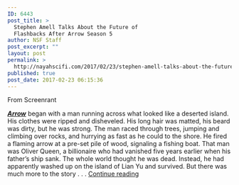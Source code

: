 ```yaml
---
ID: 6443
post_title: >
  Stephen Amell Talks About the Future of
  Flashbacks After Arrow Season 5
author: NSF Staff
post_excerpt: ""
layout: post
permalink: >
  http://nayahscifi.com/2017/02/23/stephen-amell-talks-about-the-future-of-flashbacks-after-arrow-season-5/
published: true
post_date: 2017-02-23 06:15:36
---
```

From Screenrant

<a href="http://screenrant.com/tag/arrow/"><strong><em>Arrow</em></strong></a> began with a man running across what looked like a deserted island. His clothes were ripped and disheveled. His long hair was matted, his beard was dirty, but he was strong. The man raced through trees, jumping and climbing over rocks, and hurrying as fast as he could to the shore. He fired a flaming arrow at a pre-set pile of wood, signaling a fishing boat. That man was Oliver Queen, a billionaire who had vanished five years earlier when his father’s ship sank. The whole world thought he was dead. Instead, he had apparently washed up on the island of Lian Yu and survived. But there was much more to the story . . . <a href="http://screenrant.com/arrow-flashbacks-after-season-5/">Continue reading</a>